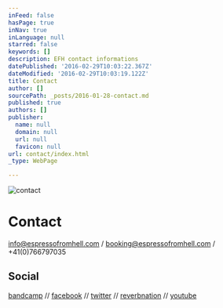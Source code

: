 ```yaml
---
inFeed: false
hasPage: true
inNav: true
inLanguage: null
starred: false
keywords: []
description: EFH contact informations
datePublished: '2016-02-29T10:03:22.367Z'
dateModified: '2016-02-29T10:03:19.122Z'
title: Contact
author: []
sourcePath: _posts/2016-01-28-contact.md
published: true
authors: []
publisher:
  name: null
  domain: null
  url: null
  favicon: null
url: contact/index.html
_type: WebPage

---
```

![contact](https://s3-us-west-2.amazonaws.com/the-grid-img/p/3ba7013139ea6b1eda31b91d9fad3099bb566d27.jpg)

# Contact

info@espressofromhell.com / booking@espressofromhell.com / +41(0)766797035

## Social

[bandcamp][0] // [facebook][1] // [twitter][2] // [reverbnation][3] // [youtube][4]

[0]: https://espressofromhell.bandcamp.com/
[1]: https://www.facebook.com/espressofromhell/
[2]: https://twitter.com/efhmusic
[3]: https://www.reverbnation.com/espressofromhell
[4]: https://www.youtube.com/channel/UCtRY9Y12JqWcyLOYtzeUGTA
